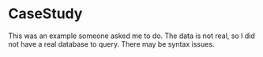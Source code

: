 # CaseStudy

This was an example someone asked me to do.  The data is not real, so I did not have a real database to query.  There may be syntax issues.

